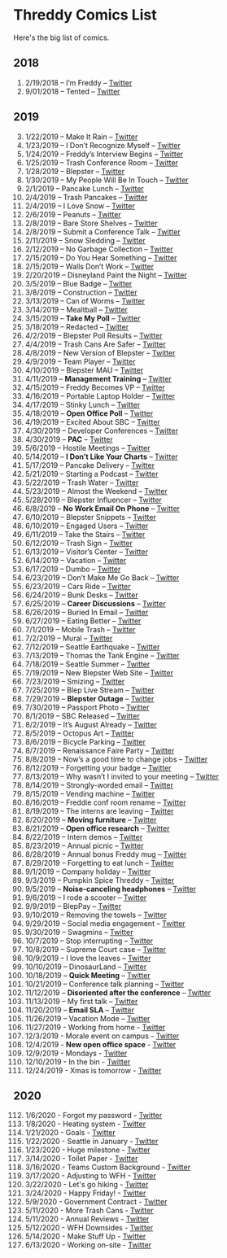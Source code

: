 # Threddy Comics List

Here's the big list of comics.


## 2018

1. 2/19/2018 – I’m Freddy – [Twitter](https://twitter.com/threddyrex/status/965620244457779201)
2. 9/01/2018 – Tented – [Twitter](https://twitter.com/ThreddyRex/status/1035986359800889344)


## 2019

3. 1/22/2019 – Make It Rain – [Twitter](https://twitter.com/ThreddyRex/status/1087782553413595137)
4. 1/23/2019 – I Don’t Recognize Myself – [Twitter](https://twitter.com/ThreddyRex/status/1088146593281261568)
5. 1/24/2019 – Freddy’s Interview Begins – [Twitter](https://twitter.com/ThreddyRex/status/1088508963778265088)
6. 1/25/2019 – Trash Conference Room – [Twitter](https://twitter.com/ThreddyRex/status/1088871075499241472)
7. 1/28/2019 – Blepster – [Twitter](https://twitter.com/ThreddyRex/status/1089959680741232640)
8. 1/30/2019 – My People Will Be In Touch – [Twitter](https://twitter.com/ThreddyRex/status/1090684994299645953)
9. 2/1/2019 – Pancake Lunch – [Twitter](https://twitter.com/ThreddyRex/status/1091365314648928256)
10. 2/4/2019 – Trash Pancakes – [Twitter](https://twitter.com/ThreddyRex/status/1092509765983395840)
11. 2/4/2019 – I Love Snow – [Twitter](https://twitter.com/ThreddyRex/status/1092551907451723777)
12. 2/6/2019 – Peanuts – [Twitter](https://twitter.com/ThreddyRex/status/1093217527113474048)
13. 2/8/2019 – Bare Store Shelves – [Twitter](https://twitter.com/ThreddyRex/status/1093952195626561537)
14. 2/8/2019 – Submit a Conference Talk – [Twitter](https://twitter.com/ThreddyRex/status/1093989765911785472)
15. 2/11/2019 – Snow Sledding – [Twitter](https://twitter.com/ThreddyRex/status/1095121602419732481)
16. 2/12/2019 – No Garbage Collection – [Twitter](https://twitter.com/ThreddyRex/status/1095454477035814913)
17. 2/15/2019 – Do You Hear Something – [Twitter](https://twitter.com/ThreddyRex/status/1096649897325907968)
18. 2/15/2019 – Walls Don’t Work – [Twitter](https://twitter.com/ThreddyRex/status/1096676137483218944)
19. 2/20/2019 – Disneyland Paint the Night – [Twitter](https://twitter.com/ThreddyRex/status/1098441125591887872)
20. 3/5/2019 – Blue Badge – [Twitter](https://twitter.com/ThreddyRex/status/1103069848299483136)
21. 3/8/2019 – Construction – [Twitter](https://twitter.com/ThreddyRex/status/1104125208049283073)
22. 3/13/2019 – Can of Worms – [Twitter](https://twitter.com/ThreddyRex/status/1105980057791557632)
23. 3/14/2019 – Mealtball – [Twitter](https://twitter.com/ThreddyRex/status/1106114158250979329)
24. 3/15/2019 – **Take My Poll** – [Twitter](https://twitter.com/ThreddyRex/status/1106621838275178496)
25. 3/18/2019 – Redacted – [Twitter](https://twitter.com/ThreddyRex/status/1107773750399795200)
26. 4/2/2019 – Blepster Poll Results – [Twitter](https://twitter.com/ThreddyRex/status/1113170217989885952)
27. 4/4/2019 – Trash Cans Are Safer – [Twitter](https://twitter.com/ThreddyRex/status/1113895271971213312)
28. 4/8/2019 – New Version of Blepster – [Twitter](https://twitter.com/ThreddyRex/status/1115385352846319616)
29. 4/9/2019 – Team Player – [Twitter](https://twitter.com/ThreddyRex/status/1115720639111806977)
30. 4/10/2019 – Blepster MAU – [Twitter](https://twitter.com/ThreddyRex/status/1116092334041473024)
31. 4/11/2019 – **Management Training** – [Twitter](https://twitter.com/ThreddyRex/status/1116438916687519744)
32. 4/15/2019 – Freddy Becomes VP – [Twitter](https://twitter.com/ThreddyRex/status/1117911421595947009)
33. 4/16/2019 – Portable Laptop Holder – [Twitter](https://twitter.com/ThreddyRex/status/1118209395328839680)
34. 4/17/2019 – Stinky Lunch – [Twitter](https://twitter.com/ThreddyRex/status/1118612778590195712)
35. 4/18/2019 – **Open Office Poll** – [Twitter](https://twitter.com/ThreddyRex/status/1118968606895693824)
36. 4/19/2019 – Excited About SBC – [Twitter](https://twitter.com/ThreddyRex/status/1119333391671775232)
37. 4/30/2019 – Developer Conferences – [Twitter](https://twitter.com/ThreddyRex/status/1123338704272052224)
38. 4/30/2019 – **PAC** – [Twitter](https://twitter.com/ThreddyRex/status/1123451425990815745)
39. 5/6/2019 – Hostile Meetings – [Twitter](https://twitter.com/ThreddyRex/status/1125477103921537024)
40. 5/14/2019 – **I Don’t Like Your Charts** – [Twitter](https://twitter.com/ThreddyRex/status/1128393271049252865)
41. 5/17/2019 – Pancake Delivery – [Twitter](https://twitter.com/ThreddyRex/status/1129520657635586048)
42. 5/21/2019 – Starting a Podcast – [Twitter](https://twitter.com/ThreddyRex/status/1130891057774833665)
43. 5/22/2019 – Trash Water – [Twitter](https://twitter.com/ThreddyRex/status/1131282958789124096)
44. 5/23/2019 – Almost the Weekend – [Twitter](https://twitter.com/ThreddyRex/status/1131681873006981120)
45. 5/28/2019 – Blepster Influencer – [Twitter](https://twitter.com/ThreddyRex/status/1133444095144210433)
46. 6/8/2019 – **No Work Email On Phone** – [Twitter](https://twitter.com/ThreddyRex/status/1137500117563351040)
47. 6/10/2019 – Blepster Snippets – [Twitter](https://twitter.com/ThreddyRex/status/1138145400945238016)
48. 6/10/2019 – Engaged Users – [Twitter](https://twitter.com/ThreddyRex/status/1138199054213509120)
49. 6/11/2019 – Take the Stairs – [Twitter](https://twitter.com/ThreddyRex/status/1138510903685423104)
50. 6/12/2019 – Trash Sign – [Twitter](https://twitter.com/ThreddyRex/status/1138913380389908480)
51. 6/13/2019 – Visitor’s Center – [Twitter](https://twitter.com/ThreddyRex/status/1139261062602039296)
52. 6/14/2019 – Vacation – [Twitter](https://twitter.com/ThreddyRex/status/1139680502477025281)
53. 6/17/2019 – Dumbo – [Twitter](https://twitter.com/ThreddyRex/status/1140708200116658177)
54. 6/23/2019 – Don’t Make Me Go Back – [Twitter](https://twitter.com/ThreddyRex/status/1142973770182774784)
55. 6/23/2019 – Cars Ride – [Twitter](https://twitter.com/ThreddyRex/status/1143004311619719168)
56. 6/24/2019 – Bunk Desks – [Twitter](https://twitter.com/ThreddyRex/status/1143240290100056064)
57. 6/25/2019 – **Career Discussions** – [Twitter](https://twitter.com/ThreddyRex/status/1143629255319773184)
58. 6/26/2019 – Buried In Email – [Twitter](https://twitter.com/ThreddyRex/status/1144001442329448448)
59. 6/27/2019 – Eating Better – [Twitter](https://twitter.com/ThreddyRex/status/1144331534700204032)
60. 7/1/2019 – Mobile Trash – [Twitter](https://twitter.com/ThreddyRex/status/1145768618468073476)
61. 7/2/2019 – Mural – [Twitter](https://twitter.com/ThreddyRex/status/1146139594057928704?s=21)
62. 7/12/2019 – Seattle Earthquake – [Twitter](https://twitter.com/ThreddyRex/status/1149784406711648256)
63. 7/13/2019 – Thomas the Tank Engine – [Twitter](https://twitter.com/ThreddyRex/status/1150131270065643520)
64. 7/18/2019 – Seattle Summer – [Twitter](https://twitter.com/ThreddyRex/status/1151955948828647424?s=21)
65. 7/19/2019 – New Blepster Web Site – [Twitter](https://twitter.com/ThreddyRex/status/1152300659921674240)
66. 7/23/2019 – Smizing – [Twitter](https://twitter.com/ThreddyRex/status/1153769229750923264)
67. 7/25/2019 – Blep Live Stream – [Twitter](https://twitter.com/ThreddyRex/status/1154489358956650496)
68. 7/29/2019 – **Blepster Outage** – [Twitter](https://twitter.com/ThreddyRex/status/1155915063221506048)
69. 7/30/2019 – Passport Photo – [Twitter](https://twitter.com/ThreddyRex/status/1156293937851588608)
70. 8/1/2019 – SBC Released – [Twitter](https://twitter.com/ThreddyRex/status/1157022319396577280)
71. 8/2/2019 – It’s August Already – [Twitter](https://twitter.com/ThreddyRex/status/1157431326032531456)
72. 8/5/2019 – Octopus Art – [Twitter](https://twitter.com/ThreddyRex/status/1158492486802690048)
73. 8/6/2019 – Bicycle Parking – [Twitter](https://twitter.com/ThreddyRex/status/1158835414788009985)
74. 8/7/2019 – Renaissance Faire Party – [Twitter](https://twitter.com/ThreddyRex/status/1159192674189975554)
75. 8/8/2019 – Now’s a good time to change jobs – [Twitter](https://twitter.com/ThreddyRex/status/1159547875639975937)
76. 8/12/2019 – Forgetting your badge – [Twitter](https://twitter.com/ThreddyRex/status/1161012310149742592)
77. 8/13/2019 – Why wasn’t I invited to your meeting – [Twitter](https://twitter.com/ThreddyRex/status/1161367073567592448)
78. 8/14/2019 – Strongly-worded email – [Twitter](https://twitter.com/ThreddyRex/status/1161729693067993088)
79. 8/15/2019 – Vending machine – [Twitter](https://twitter.com/ThreddyRex/status/1162083262887448576)
80. 8/16/2019 – Freddie conf room rename – [Twitter](https://twitter.com/ThreddyRex/status/1162466356370870272)
81. 8/19/2019 – The interns are leaving – [Twitter](https://twitter.com/ThreddyRex/status/1163533165702475776)
82. 8/20/2019 – **Moving furniture** – [Twitter](https://twitter.com/ThreddyRex/status/1163935096035897344)
83. 8/21/2019 – **Open office research** – [Twitter](https://twitter.com/ThreddyRex/status/1164296583661252608)
84. 8/22/2019 – Intern demos – [Twitter](https://twitter.com/ThreddyRex/status/1164612989443424256)
85. 8/23/2019 – Annual picnic – [Twitter](https://twitter.com/ThreddyRex/status/1165003347759263744)
86. 8/28/2019 – Annual bonus Freddy mug – [Twitter](https://twitter.com/ThreddyRex/status/1166785305526988801)
87. 8/29/2019 – Forgetting to eat lunch – [Twitter](https://twitter.com/ThreddyRex/status/1167186981412986880)
88. 9/1/2019 – Company holiday – [Twitter](https://twitter.com/ThreddyRex/status/1168277855370797056)
89. 9/3/2019 – Pumpkin Spice Threddy – [Twitter](https://twitter.com/ThreddyRex/status/1169006823602642946)
90. 9/5/2019 – **Noise-canceling headphones** – [Twitter](https://twitter.com/ThreddyRex/status/1169717774236540928)
91. 9/6/2019 – I rode a scooter – [Twitter](https://twitter.com/ThreddyRex/status/1170088808479506432)
92. 9/9/2019 – BlepPay – [Twitter](https://twitter.com/ThreddyRex/status/1171182201653739520)
93. 9/10/2019 – Removing the towels – [Twitter](https://twitter.com/ThreddyRex/status/1171526376668594177)
94. 9/29/2019 – Social media engagement – [Twitter](https://twitter.com/ThreddyRex/status/1178438554562641920)
95. 9/30/2019 – Swagmins – [Twitter](https://twitter.com/ThreddyRex/status/1178742057050853376)
96. 10/7/2019 – Stop interrupting – [Twitter](https://twitter.com/ThreddyRex/status/1181369073487101952)
97. 10/8/2019 – Supreme Court case – [Twitter](https://twitter.com/ThreddyRex/status/1181650045751320576)
98. 10/9/2019 – I love the leaves – [Twitter](https://twitter.com/ThreddyRex/status/1182033917437591553)
99. 10/10/2019 – DinosaurLand – [Twitter](https://twitter.com/ThreddyRex/status/1182381996946780160)
100. 10/18/2019 – **Quick Meeting** – [Twitter](https://twitter.com/ThreddyRex/status/1185440705621049344)
101. 10/21/2019 – Conference talk planning – [Twitter](https://twitter.com/ThreddyRex/status/1186345587228233729)
102. 11/12/2019 – **Disoriented after the conference** – [Twitter](https://twitter.com/ThreddyRex/status/1194342135446687744)
103. 11/13/2019 – My first talk – [Twitter](https://twitter.com/ThreddyRex/status/1194760162092838912)
104. 11/20/2019 – **Email SLA** – [Twitter](https://twitter.com/ThreddyRex/status/1197281458911498246)
105. 11/26/2019 – Vacation Mode – [Twitter](https://twitter.com/ThreddyRex/status/1199402059348369408)
106. 11/27/2019 - Working from home - [Twitter](https://twitter.com/threddyrex/status/1199755390574977024)
107. 12/3/2019 - Morale event on campus - [Twitter](https://twitter.com/threddyrex/status/1201988366931116032)
108. 12/4/2019 - **New open office space** - [Twitter](https://twitter.com/threddyrex/status/1202308224344420352)
109. 12/9/2019 - Mondays - [Twitter](https://twitter.com/threddyrex/status/1204104264953393152)
110. 12/10/2019 - In the bin - [Twitter](https://twitter.com/threddyrex/status/1204640490651439105?s=20)
111. 12/24/2019 - Xmas is tomorrow - [Twitter](https://twitter.com/threddyrex/status/1209568869553074176?s=20)


## 2020

112. 1/6/2020 - Forgot my password - [Twitter](https://twitter.com/threddyrex/status/1214259213213433856?s=20)
113. 1/8/2020 - Heating system - [Twitter](https://twitter.com/threddyrex/status/1215084781609709568?s=20)
114. 1/21/2020 - Goals - [Twitter](https://twitter.com/threddyrex/status/1219650470928506880?s=20)
115. 1/22/2020 - Seattle in January - [Twitter](https://twitter.com/threddyrex/status/1220054118091223040?s=20)
116. 1/23/2020 - Huge milestone - [Twitter](https://twitter.com/threddyrex/status/1220433849274060800?s=20)
117. 3/14/2020 - Toilet Paper - [Twitter](https://twitter.com/threddyrex/status/1238985544807284737?s=20)
118. 3/16/2020 - Teams Custom Background - [Twitter](https://twitter.com/threddyrex/status/1239673214285918210?s=20)
119. 3/17/2020 - Adjusting to WFH - [Twitter](https://twitter.com/threddyrex/status/1240020684752834560?s=20)
120. 3/22/2020 - Let's go hiking - [Twitter](https://twitter.com/threddyrex/status/1241794342743724034?s=20)
121. 3/24/2020 - Happy Friday! - [Twitter](https://twitter.com/threddyrex/status/1242527113694998529?s=20)
122. 5/9/2020 - Government Contract - [Twitter](https://twitter.com/threddyrex/status/1259347514932617216?s=20)
123. 5/11/2020 - More Trash Cans - [Twitter](https://twitter.com/threddyrex/status/1259879234362720257?s=20)
124. 5/11/2020 - Annual Reviews - [Twitter](https://twitter.com/threddyrex/status/1259986539796328448?s=20) 
125. 5/12/2020 - WFH Downsides - [Twitter](https://twitter.com/threddyrex/status/1260291288026341376?s=20)
126. 5/14/2020 - Make Stuff Up - [Twitter](https://twitter.com/threddyrex/status/1261061826701176832?s=20)
127. 6/13/2020 - Working on-site - [Twitter](https://twitter.com/threddyrex/status/1271926208733704192?s=20)

